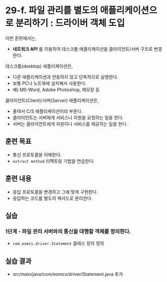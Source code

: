 # 29-f. 파일 관리를 별도의 애플리케이션으로 분리하기 : 드라이버 객체 도입

이번 훈련에서는,
- **네트워크 API** 를 이용하여 데스크톱 애플리케이션을 클라이언트/서버 구조로 변경한다.

데스크톱(desktop) 애플리케이션은,
- 다른 애플리케이션과 연동하지 않고 단독적으로 실행한다.
- 보통 PC나 노트북에 설치해서 사용한다.
- 예) MS-Word, Adobe Photoshop, 메모장 등

클라이언트(Client)/서버(Server) 애플리케이션은,
- 줄여서 C/S 애플리케이션이라 부른다.
- 클라이언트는 서버에게 서비스나 자원을 요청하는 일을 한다.
- 서버는 클라이언트에게 자원이나 서비스를 제공하는 일을 한다.

## 훈련 목표
- 통신 프로토콜을 이해한다.
- `extract method` 리팩토링 기법을 연습한다.

## 훈련 내용
- 응답 프로토콜을 변경하고 그에 맞게 구현한다.
- 응답하는 코드를 별도의 메서드로 분리한다.


## 실습

### 1단계 - 파일 관리 서버와의 통신을 대행할 객체를 정의한다.

- `com.eomcs.driver.Statement` 클래스 정의 정의


## 실습 결과

- src/main/java/com/eomcs/driver/Statement.java 추가

